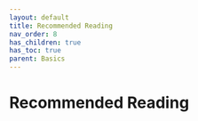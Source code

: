 ```yaml
---
layout: default
title: Recommended Reading
nav_order: 8
has_children: true
has_toc: true
parent: Basics
---
```


# Recommended Reading


